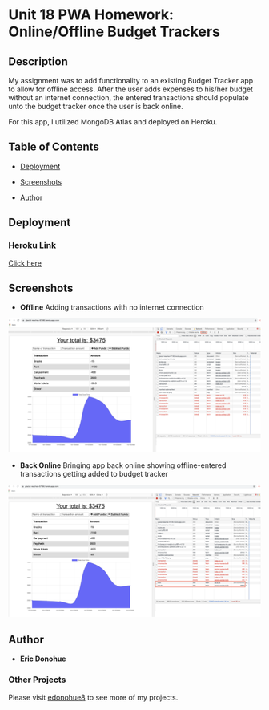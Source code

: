 # Unit 18 PWA Homework: Online/Offline Budget Trackers

## Description

My assignment was to add functionality to an existing Budget Tracker app to allow for offline access.  After the user adds expenses to his/her budget without an internet connection, the entered transactions should populate unto the budget tracker once the user is back online.

For this app, I utilized MongoDB Atlas and deployed on Heroku.

## Table of Contents 

* [Deployment](#deployment)

* [Screenshots](#screenshots)

* [Author](#author)

## Deployment
### Heroku Link
[Click here](https://glacial-reaches-67160.herokuapp.com/)

## Screenshots

* **Offline**
Adding transactions with no internet connection
<img src="assets/readme/offline.png" width="900">

* **Back Online**
Bringing app back online showing offline-entered transactions getting added to budget tracker
<img src="assets/readme/online.png" width="900">

## Author

* **Eric Donohue**

### Other Projects

Please visit [edonohue8](https://github.com/edonohue8/) to see more of my projects.
